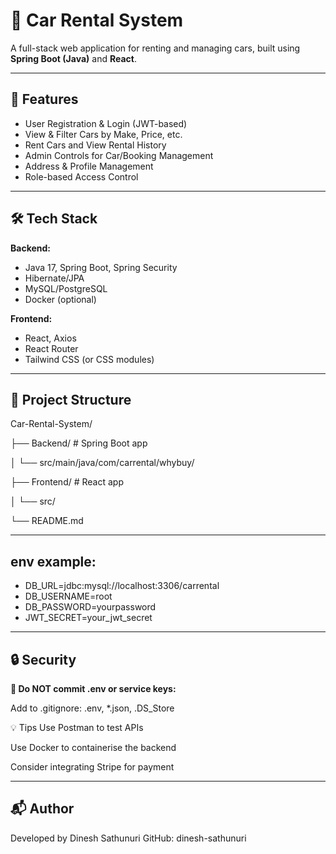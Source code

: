 # 🚗 Car Rental System

A full-stack web application for renting and managing cars, built using **Spring Boot (Java)** and **React**.

---

## 🧩 Features

- User Registration & Login (JWT-based)
- View & Filter Cars by Make, Price, etc.
- Rent Cars and View Rental History
- Admin Controls for Car/Booking Management
- Address & Profile Management
- Role-based Access Control

---

## 🛠️ Tech Stack

**Backend:**
- Java 17, Spring Boot, Spring Security
- Hibernate/JPA
- MySQL/PostgreSQL
- Docker (optional)

**Frontend:**
- React, Axios
- React Router
- Tailwind CSS (or CSS modules)

---

## 📁 Project Structure

Car-Rental-System/

├── Backend/ # Spring Boot app

│ └── src/main/java/com/carrental/whybuy/

├── Frontend/ # React app

│ └── src/

└── README.md

---

## env example:

- DB_URL=jdbc:mysql://localhost:3306/carrental
- DB_USERNAME=root
- DB_PASSWORD=yourpassword
- JWT_SECRET=your_jwt_secret

---

## 🔒 Security
**🔐 Do NOT commit .env or service keys:**

Add to .gitignore:
.env, *.json, .DS_Store

💡 Tips
Use Postman to test APIs

Use Docker to containerise the backend

Consider integrating Stripe for payment

---

## 📬 Author
Developed by Dinesh Sathunuri
GitHub: dinesh-sathunuri


